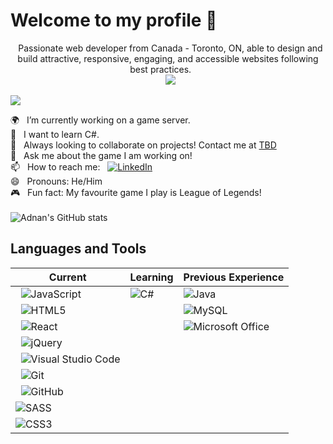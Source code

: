 <h1>Welcome to my profile &#128075; </h1>


<p align="center">
  Passionate web developer from Canada - Toronto, ON, able to design and build attractive, responsive, engaging, and accessible websites following best practices.
  
  <br>
  <img src="https://readme-typing-svg.herokuapp.com?lines=Always+growing+my+knowledge!;I+love+my+animals+a+lot!+" />
</p>

![](https://komarev.com/ghpvc/?username=adnanshaikh10)

🌍 &nbsp; I’m currently working on a game server. </br>
🌱 &nbsp; I want to learn C#. </br>
👯 &nbsp; Always looking to collaborate on projects! Contact me at <a href="https://www.google.com/">TBD</a></br>
💬 &nbsp; Ask me about the game I am working on!</br>
📫 &nbsp; How to reach me: &nbsp; <a href="https://www.linkedin.com/in/mohammedashaikh/">![LinkedIn](https://img.shields.io/badge/linkedin-%230077B5.svg?style=for-the-badge&logo=linkedin&logoColor=white)</a> </br>
😄 &nbsp; Pronouns: He/Him</br>
🎮 &nbsp; Fun fact: My favourite game I play is League of Legends! </br>
</br>
![Adnan's GitHub stats](https://github-readme-stats.vercel.app/api?username=adnanshaikh10&show_icons=true)

<h2>Languages and Tools</h2>

| Current|Learning|Previous Experience|
| -----------|-----------|-----------|
|  ![JavaScript](https://img.shields.io/badge/javascript-%23323330.svg?style=for-the-badge&logo=javascript&logoColor=%23F7DF1E)| ![C#](https://img.shields.io/badge/c%23-%23239120.svg?style=for-the-badge&logo=c-sharp&logoColor=white) |![Java](https://img.shields.io/badge/java-%23ED8B00.svg?style=for-the-badge&logo=java&logoColor=white)|
|  ![HTML5](https://img.shields.io/badge/html5-%23E34F26.svg?style=for-the-badge&logo=html5&logoColor=white)| | ![MySQL](https://img.shields.io/badge/mysql-%2300f.svg?style=for-the-badge&logo=mysql&logoColor=white)|
|  ![React](https://img.shields.io/badge/react-%2320232a.svg?style=for-the-badge&logo=react&logoColor=%2361DAFB)|  | ![Microsoft Office](https://img.shields.io/badge/Microsoft_Office-D83B01?style=for-the-badge&logo=microsoft-office&logoColor=white) |
|  ![jQuery](https://img.shields.io/badge/jquery-%230769AD.svg?style=for-the-badge&logo=jquery&logoColor=white)| | |
|  ![Visual Studio Code](https://img.shields.io/badge/VisualStudioCode-0078d7.svg?style=for-the-badge&logo=visual-studio-code&logoColor=white)|
|  ![Git](https://img.shields.io/badge/git-%23F05033.svg?style=for-the-badge&logo=git&logoColor=white)|
|  ![GitHub](https://img.shields.io/badge/github-%23121011.svg?style=for-the-badge&logo=github&logoColor=white)|
|![SASS](https://img.shields.io/badge/SASS-hotpink.svg?style=for-the-badge&logo=SASS&logoColor=white)|
|![CSS3](https://img.shields.io/badge/css3-%231572B6.svg?style=for-the-badge&logo=css3&logoColor=white)|
